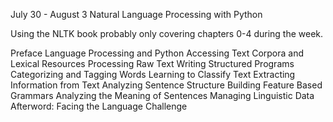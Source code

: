 July 30 - August 3 Natural Language Processing with Python

Using the NLTK book probably only covering chapters 0-4 during the week.

Preface
Language Processing and Python
Accessing Text Corpora and Lexical Resources
Processing Raw Text
Writing Structured Programs
Categorizing and Tagging Words
Learning to Classify Text
Extracting Information from Text
Analyzing Sentence Structure
Building Feature Based Grammars
Analyzing the Meaning of Sentences
Managing Linguistic Data
Afterword: Facing the Language Challenge
